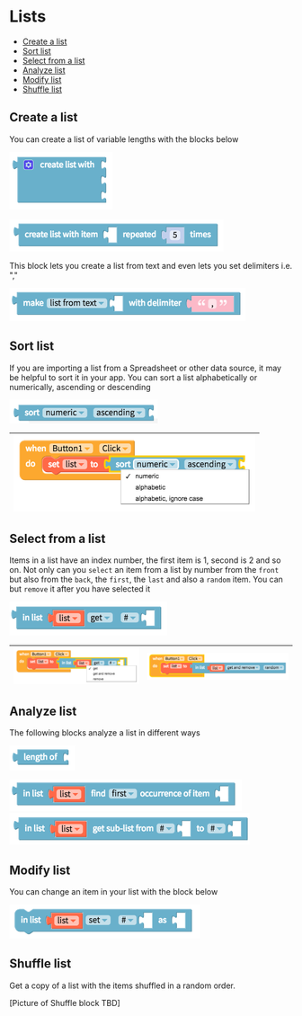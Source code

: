 # Lists

* [Create a list](lists.md#create-a-list)
* [Sort list](lists.md#sort-list)
* [Select from a list](lists.md#select-from-a-list)
* [Analyze list](lists.md#analyze-list)
* [Modify list](lists.md#modify-list)
* [Shuffle list](lists.md#shuffle-list)

## Create a list

You can create a list of variable lengths with the blocks below

![](.gitbook/assets/blocks-lists-fig-2.png)

![](.gitbook/assets/blocks-lists-fig-3.png)

This block lets you create a list from text and even lets you set delimiters i.e. ","

![](.gitbook/assets/blocks-lists-fig-8.png)

## Sort list

If you are importing a list from a Spreadsheet or other data source, it may be helpful to sort it in your app. You can sort a list alphabetically or numerically, ascending or descending

![](.gitbook/assets/blocks-lists-fig-9.png)

| ![](.gitbook/assets/blocks-lists-fig-10.png) |
| :--- |


## Select from a list

Items in a list have an index number, the first item is 1, second is 2 and so on. Not only can you `select` an item from a list by number from the `front` but also from the `back`, the `first`, the `last` and also a `random` item. You can but `remove` it after you have selected it

![](.gitbook/assets/blocks-lists-fig-5.png)

| ![](.gitbook/assets/blocks-lists-fig-12.png) | ![](.gitbook/assets/blocks-lists-fig-13.png) |
| :--- | :--- |


## Analyze list

The following blocks analyze a list in different ways

![](.gitbook/assets/blocks-lists-fig-4.png)

![](.gitbook/assets/blocks-lists-fig-1.png)![](.gitbook/assets/blocks-lists-fig-7.png)

## Modify list

You can change an item in your list with the block below

![](.gitbook/assets/blocks-lists-fig-6.png)

## Shuffle list

Get a copy of a list with the items shuffled in a random order.

\[Picture of Shuffle block TBD\]

